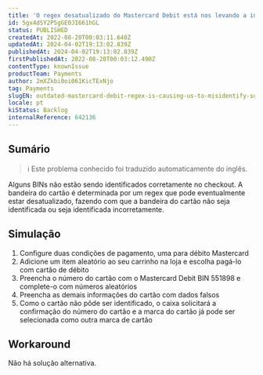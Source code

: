 ```yaml
---
title: 'O regex desatualizado do Mastercard Debit está nos levando a identificar incorretamente alguns BINs'
id: 5gx4dSY2P5gGE0JI661hGL
status: PUBLISHED
createdAt: 2022-08-20T00:03:11.640Z
updatedAt: 2024-04-02T19:13:02.839Z
publishedAt: 2024-04-02T19:13:02.839Z
firstPublishedAt: 2022-08-20T00:03:12.490Z
contentType: knownIssue
productTeam: Payments
author: 2mXZkbi0oi061KicTExNjo
tag: Payments
slugEN: outdated-mastercard-debit-regex-is-causing-us-to-misidentify-some-bins
locale: pt
kiStatus: Backlog
internalReference: 642136
---
```


## Sumário

>ℹ️ Este problema conhecido foi traduzido automaticamente do inglês.


Alguns BINs não estão sendo identificados corretamente no checkout. A bandeira do cartão é determinada por um regex que pode eventualmente estar desatualizado, fazendo com que a bandeira do cartão não seja identificada ou seja identificada incorretamente.

## Simulação



1. Configure duas condições de pagamento, uma para débito Mastercard
2. Adicione um item aleatório ao seu carrinho na loja e escolha pagá-lo com cartão de débito
3. Preencha o número do cartão com o Mastercard Debit BIN 551898 e complete-o com números aleatórios
4. Preencha as demais informações do cartão com dados falsos
5. Como o cartão não pôde ser identificado, o caixa solicitará a confirmação do número do cartão e a marca do cartão já pode ser selecionada como outra marca de cartão



## Workaround


Não há solução alternativa.




